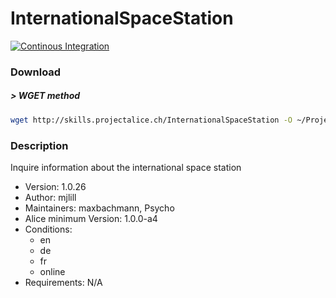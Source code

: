 # InternationalSpaceStation

[![Continous Integration](https://gitlab.com/project-alice-assistant/skills/skill_InternationalSpaceStation/badges/master/pipeline.svg)](https://gitlab.com/project-alice-assistant/skills/skill_InternationalSpaceStation/pipelines/latest)

### Download

##### > WGET method
```bash
wget http://skills.projectalice.ch/InternationalSpaceStation -O ~/ProjectAlice/system/skillInstallTickets/InternationalSpaceStation.install
```

### Description
Inquire information about the international space station

- Version: 1.0.26
- Author: mjlill
- Maintainers: maxbachmann, Psycho
- Alice minimum Version: 1.0.0-a4
- Conditions:
  - en
  - de
  - fr
  - online
- Requirements: N/A

